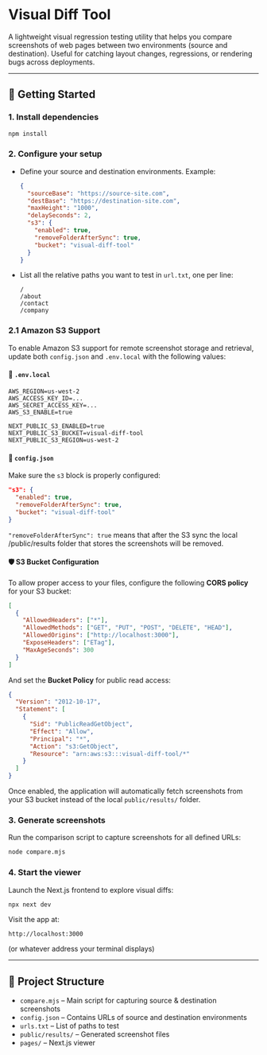 # Visual Diff Tool

A lightweight visual regression testing utility that helps you compare screenshots of web pages between two environments (source and destination). Useful for catching layout changes, regressions, or rendering bugs across deployments.

---

## 🚀 Getting Started

### 1. Install dependencies

```bash
npm install
```

### 2. Configure your setup

* Define your source and destination environments. Example:

  ```json
  {
    "sourceBase": "https://source-site.com",
    "destBase": "https://destination-site.com",
    "maxHeight": "1000",
    "delaySeconds": 2,
    "s3": {
      "enabled": true,
      "removeFolderAfterSync": true,
      "bucket": "visual-diff-tool"
    }
  }
  ```

* List all the relative paths you want to test in `url.txt`, one per line:

  ```
  /
  /about
  /contact
  /company
  ```

### 2.1 Amazon S3 Support

To enable Amazon S3 support for remote screenshot storage and retrieval, update both `config.json` and `.env.local` with the following values:

#### 🔧 `.env.local`

```env
AWS_REGION=us-west-2
AWS_ACCESS_KEY_ID=...
AWS_SECRET_ACCESS_KEY=...
AWS_S3_ENABLE=true

NEXT_PUBLIC_S3_ENABLED=true
NEXT_PUBLIC_S3_BUCKET=visual-diff-tool
NEXT_PUBLIC_S3_REGION=us-west-2
```

#### 🔧 `config.json`

Make sure the `s3` block is properly configured:

```json
"s3": {
  "enabled": true,
  "removeFolderAfterSync": true,
  "bucket": "visual-diff-tool"
}
```

`"removeFolderAfterSync": true` means that after the S3 sync the local /public/results folder that stores the screenshots will be removed.

#### 🛡️ S3 Bucket Configuration

To allow proper access to your files, configure the following **CORS policy** for your S3 bucket:

```json
[
  {
    "AllowedHeaders": ["*"],
    "AllowedMethods": ["GET", "PUT", "POST", "DELETE", "HEAD"],
    "AllowedOrigins": ["http://localhost:3000"],
    "ExposeHeaders": ["ETag"],
    "MaxAgeSeconds": 300
  }
]
```

And set the **Bucket Policy** for public read access:

```json
{
  "Version": "2012-10-17",
  "Statement": [
    {
      "Sid": "PublicReadGetObject",
      "Effect": "Allow",
      "Principal": "*",
      "Action": "s3:GetObject",
      "Resource": "arn:aws:s3:::visual-diff-tool/*"
    }
  ]
}
```

Once enabled, the application will automatically fetch screenshots from your S3 bucket instead of the local `public/results/` folder.

### 3. Generate screenshots

Run the comparison script to capture screenshots for all defined URLs:

```bash
node compare.mjs
```

### 4. Start the viewer

Launch the Next.js frontend to explore visual diffs:

```bash
npx next dev
```

Visit the app at:

```
http://localhost:3000
```

(or whatever address your terminal displays)

---

## 📂 Project Structure

* `compare.mjs` – Main script for capturing source & destination screenshots
* `config.json` – Contains URLs of source and destination environments
* `urls.txt` – List of paths to test
* `public/results/` – Generated screenshot files
* `pages/` – Next.js viewer
